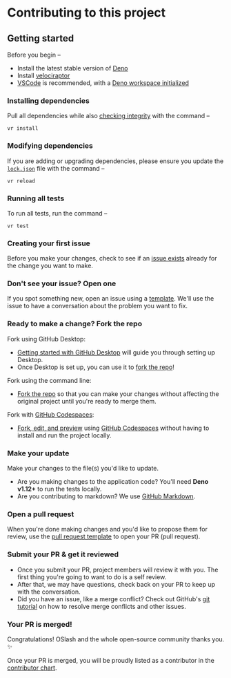 # Contributing to this project <!-- omit in toc -->

## Getting started <!-- omit in toc -->

Before you begin –

- Install the latest stable version of [Deno](https://deno.land/#installation)
- Install [velociraptor](https://velociraptor.run/docs/installation/)
- [VSCode](https://code.visualstudio.com/) is recommended, with a
  [Deno workspace initialized](https://deno.land/manual@master/vscode_deno#deno-enabling-a-workspace)

### Installing dependencies

Pull all dependencies while also
[checking integrity](https://deno.land/manual/linking_to_external_code/integrity_checking)
with the command –

```
vr install
```

### Modifying dependencies

If you are adding or upgrading dependencies, please ensure you update the
[`lock.json`](https://deno.land/manual/linking_to_external_code/integrity_checking)
file with the command –

```
vr reload
```

### Running all tests

To run all tests, run the command –

```
vr test
```

### Creating your first issue

Before you make your changes, check to see if an
[issue exists](https://github.com/getoslash/chrome-webstore-cli/issues/) already
for the change you want to make.

### Don't see your issue? Open one

If you spot something new, open an issue using a
[template](https://github.com/getoslash/chrome-webstore-cli/issues/new/choose).
We'll use the issue to have a conversation about the problem you want to fix.

### Ready to make a change? Fork the repo

Fork using GitHub Desktop:

- [Getting started with GitHub Desktop](https://docs.github.com/en/desktop/installing-and-configuring-github-desktop/getting-started-with-github-desktop)
  will guide you through setting up Desktop.
- Once Desktop is set up, you can use it to
  [fork the repo](https://docs.github.com/en/desktop/contributing-and-collaborating-using-github-desktop/cloning-and-forking-repositories-from-github-desktop)!

Fork using the command line:

- [Fork the repo](https://docs.github.com/en/github/getting-started-with-github/fork-a-repo#fork-an-example-repository)
  so that you can make your changes without affecting the original project until
  you're ready to merge them.

Fork with [GitHub Codespaces](https://github.com/features/codespaces):

- [Fork, edit, and preview](https://docs.github.com/en/free-pro-team@latest/github/developing-online-with-codespaces/creating-a-codespace)
  using [GitHub Codespaces](https://github.com/features/codespaces) without
  having to install and run the project locally.

### Make your update

Make your changes to the file(s) you'd like to update.

- Are you making changes to the application code? You'll need **Deno v1.12+** to
  run the tests locally.
- Are you contributing to markdown? We use
  [GitHub Markdown](contributing/content-markup-reference.md).

### Open a pull request

When you're done making changes and you'd like to propose them for review, use
the [pull request template](#pull-request-template) to open your PR (pull
request).

### Submit your PR & get it reviewed

- Once you submit your PR, project members will review it with you. The first
  thing you're going to want to do is a self review.
- After that, we may have questions, check back on your PR to keep up with the
  conversation.
- Did you have an issue, like a merge conflict? Check out GitHub's
  [git tutorial](https://lab.github.com/githubtraining/managing-merge-conflicts)
  on how to resolve merge conflicts and other issues.

### Your PR is merged!

Congratulations! OSlash and the whole open-source community thanks you.
:sparkles:

Once your PR is merged, you will be proudly listed as a contributor in the
[contributor chart](https://github.com/getoslash/chrome-webstore-cli/graphs/contributors).
